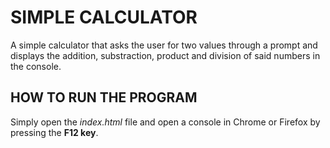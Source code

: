 # SIMPLE CALCULATOR

A simple calculator that asks the user for two values through a prompt and displays the addition, substraction, product and division of said numbers in the console.

## HOW TO RUN THE PROGRAM
Simply open the _index.html_ file and open a console in Chrome or Firefox by pressing the **F12 key**.

